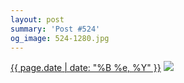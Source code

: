 ```yaml
---
layout: post
summary: 'Post #524'
og_image: 524-1280.jpg
---
```


<p>
  <time><a href="/524">{{ page.date | date: "%B %e, %Y" }}</a></time>
  <a href="/524"><img src="{{ site.assets_url }}/524-640.jpg" srcset="{{ site.assets_url }}/524-320.jpg 320w, {{ site.assets_url }}/524-640.jpg 640w, {{ site.assets_url }}/524-960.jpg 960w, {{ site.assets_url }}/524-1280.jpg 1280w" sizes="(min-width: 700px) 50vw, calc(100vw - 2rem)" /></a>
</p>
